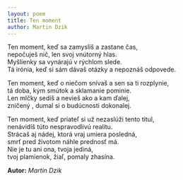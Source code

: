 ```yaml
---
layout: poem
title: Ten moment
author: Martin Dzik
---
```


Ten moment, keď sa zamyslíš a zastane čas,  
nepočuješ nič, len svoj vnútorný hlas.  
Myšlienky sa vynárajú v rýchlom slede.  
Tá irónia, keď si sám dávaš otázky a nepoznáš odpovede.

Ten moment, keď o niečom snívaš a sen sa ti rozplynie,  
tá doba, kým smútok a sklamanie pominie.  
Len mlčky sedíš a nevieš ako a kam ďalej,  
zničený , dumal si o budúcnosti dokonalej.

Ten moment, keď priateľ si už nezaslúži tento titul,  
nenávidíš túto nespravodlivú realitu.  
Strácaš aj nádej, ktorá vraj umiera posledná,  
smrť pred životom náhle prednosť má.  
Nie je tu ani ona, tvoja jediná,  
tvoj plamienok, žiaľ, pomaly zhasína.

**Autor:** _Martin Dzik_
